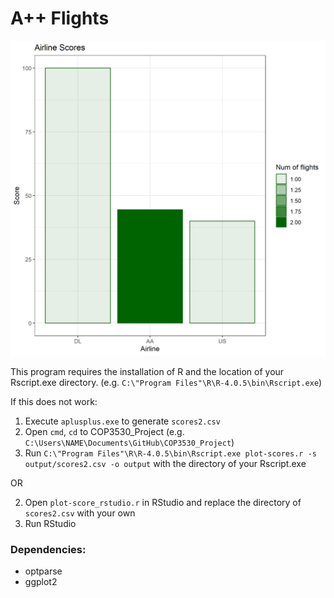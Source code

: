 # A++ Flights

![Graph of Airline Scores](output/scores2.csv.png?raw=true)

This program requires the installation of R and the location of your Rscript.exe directory. (e.g. `C:\"Program Files"\R\R-4.0.5\bin\Rscript.exe`)

If this does not work:
1. Execute `aplusplus.exe` to generate `scores2.csv`
2. Open `cmd`, `cd` to COP3530_Project (e.g. `C:\Users\NAME\Documents\GitHub\COP3530_Project`)
3. Run `C:\"Program Files"\R\R-4.0.5\bin\Rscript.exe plot-scores.r -s output/scores2.csv -o output` with the directory of your Rscript.exe


OR


2. Open `plot-score_rstudio.r` in RStudio and replace the directory of `scores2.csv` with your own
3. Run RStudio



### Dependencies:
* optparse
* ggplot2
